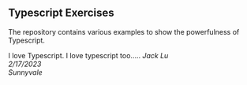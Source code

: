 ## Typescript Exercises

The repository contains various examples to show the powerfulness of Typescript.

I love Typescript.
I love typescript too.....
<em>Jack Lu</em><br>
<em>2/17/2023</em><br>
<em>Sunnyvale</em><br>
